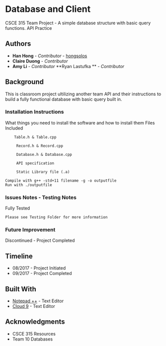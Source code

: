 # Database and Client

CSCE 315 Team Project - A simple database structure with basic query functions. API Practice

## Authors

* **Han Hong** - *Contributor* - [hongsolos](https://github.com/hongsolos)
* **Claire Duong** - *Contributor*
* **Amy Li** - *Contributor*
 **Ryan Lastufka ** - *Contributor*


## Background
This is classroom project ultilizing another team API and their instructions to build a fully functional database with basic query built in.

### Installation Instructions

What things you need to install the software and how to install them
Files Included
```
    Table.h & Table.cpp

     Record.h & Record.cpp
     
     Database.h & Database.cpp
     
     API specification
     
     Static Library file (.a)
```
```
Compile with g++ -std+11 filename -g -o outputfile
Run with ./outputfile
```


### Issues Notes - Testing Notes

Fully Tested

```
Please see Testing Folder for more information
```

### Future Improvement

Discontinued - Project Completed


## Timeline

* 08/2017 - Project Initiated
* 09/2017 - Project Completed

## Built With

* [Notepad ++](https://notepad-plus-plus.org/) - Text Editor
* [Cloud 9](https://c9.io/login) - Text Editor

## Acknowledgments

* CSCE 315 Resources 
* Team 10 Databases


